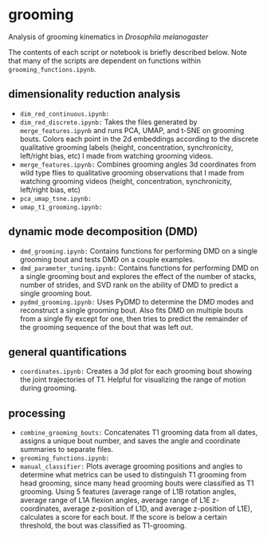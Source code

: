 # grooming
Analysis of grooming kinematics in *Drosophila melanogaster*

The contents of each script or notebook is briefly described below. Note that many of the scripts are dependent on functions within ```grooming_functions.ipynb```.

## dimensionality reduction analysis 

* ```dim_red_continuous.ipynb:``` 
* ```dim_red_discrete.ipynb:``` Takes the files generated by ```merge_features.ipynb``` and runs PCA, UMAP, and t-SNE on grooming bouts. Colors each point in the 2d embeddings according to the discrete qualitative grooming labels (height, concentration, synchronicity, left/right bias, etc) I made from watching grooming videos.
* ```merge_features.ipynb:``` Combines grooming angles 3d coordinates from wild type flies to qualitative grooming observations that I made from watching grooming videos (height, concentration, synchronicity, left/right bias, etc)
* ```pca_umap_tsne.ipynb:```
* ```umap_t1_grooming.ipynb:```


## dynamic mode decomposition (DMD)

* ```dmd_grooming.ipynb:``` Contains functions for performing DMD on a single grooming bout and tests DMD on a couple examples.
* ```dmd_parameter_tuning.ipynb:``` Contains functions for performing DMD on a single grooming bout and explores the effect of the number of stacks, number of strides, and SVD rank on the ability of DMD to predict a single grooming bout.
* ```pydmd_grooming.ipynb:``` Uses PyDMD to determine the DMD modes and reconstruct a single grooming bout. Also fits DMD on multiple bouts from a single fly except for one, then tries to predict the remainder of the grooming sequence of the bout that was left out. 

## general quantifications

* ```coordinates.ipynb:``` Creates a 3d plot for each grooming bout showing the joint trajectories of T1. Helpful for visualizing the range of motion during grooming.

## processing

* ```combine_grooming_bouts:``` Concatenates T1 grooming data from all dates, assigns a unique bout number, and saves the angle and coordinate summaries to separate files.
* ```grooming_functions.ipynb:``` 
* ```manual_classifier:``` Plots average grooming positions and angles to determine what metrics can be used to distinguish T1 grooming from head grooming, since many head grooming bouts were classified as T1 grooming. Using 5 features (average range of L1B rotation angles, average range of L1A flexion angles, average range of L1E z-coordinates, average z-position of L1D, and average z-position of L1E), calculates a score for each bout. If the score is below a certain threshold, the bout was classified as T1-grooming.
   
